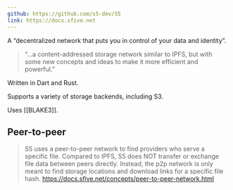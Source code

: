 ```yaml
---
github: https://github.com/s5-dev/S5
link: https://docs.sfive.net
---
```

A “decentralized network that puts you in control of your data and identity”.

> “…a content-addressed storage network similar to IPFS, but with some new concepts and ideas to make it more efficient and powerful.”

Written in Dart and Rust. 

Supports a variety of storage backends, including S3.

Uses [[BLAKE3]].

## Peer-to-peer

> S5 uses a peer-to-peer network to find providers who serve a specific file. Compared to IPFS, S5 does NOT transfer or exchange file data between peers directly. Instead, the p2p network is only meant to find storage locations and download links for a specific file hash.
> https://docs.sfive.net/concepts/peer-to-peer-network.html